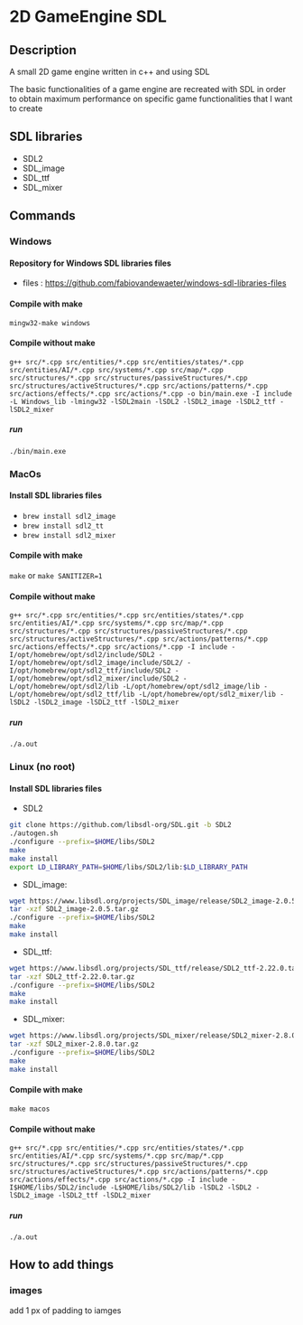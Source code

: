 # 2D GameEngine SDL

## Description

A small 2D game engine written in c++ and using SDL

The basic functionalities of a game engine are recreated with SDL in order to obtain maximum performance on specific game functionalities that I want to create

## SDL libraries
- SDL2
- SDL_image
- SDL_ttf
- SDL_mixer

## Commands

### Windows

#### Repository for Windows SDL libraries files

- files : https://github.com/fabiovandewaeter/windows-sdl-libraries-files

#### Compile with make
`mingw32-make windows`

#### Compile without make

`g++ src/*.cpp src/entities/*.cpp src/entities/states/*.cpp src/entities/AI/*.cpp src/systems/*.cpp src/map/*.cpp src/structures/*.cpp src/structures/passiveStructures/*.cpp src/structures/activeStructures/*.cpp src/actions/patterns/*.cpp src/actions/effects/*.cpp src/actions/*.cpp -o bin/main.exe -I include -L Windows_lib -lmingw32 -lSDL2main -lSDL2 -lSDL2_image -lSDL2_ttf -lSDL2_mixer`

##### run

`./bin/main.exe`

### MacOs

#### Install SDL libraries files

- `brew install sdl2_image`
- `brew install sdl2_tt`
- `brew install sdl2_mixer`

#### Compile with make
`make` or `make SANITIZER=1`

#### Compile without make

`g++ src/*.cpp src/entities/*.cpp src/entities/states/*.cpp src/entities/AI/*.cpp src/systems/*.cpp src/map/*.cpp src/structures/*.cpp src/structures/passiveStructures/*.cpp src/structures/activeStructures/*.cpp src/actions/patterns/*.cpp src/actions/effects/*.cpp src/actions/*.cpp -I include -I/opt/homebrew/opt/sdl2/include/SDL2 -I/opt/homebrew/opt/sdl2_image/include/SDL2/ -I/opt/homebrew/opt/sdl2_ttf/include/SDL2 -I/opt/homebrew/opt/sdl2_mixer/include/SDL2 -L/opt/homebrew/opt/sdl2/lib -L/opt/homebrew/opt/sdl2_image/lib -L/opt/homebrew/opt/sdl2_ttf/lib -L/opt/homebrew/opt/sdl2_mixer/lib -lSDL2 -lSDL2_image -lSDL2_ttf -lSDL2_mixer`

##### run

`./a.out`

### Linux (no root)

#### Install SDL libraries files

* SDL2
```bash
git clone https://github.com/libsdl-org/SDL.git -b SDL2
./autogen.sh
./configure --prefix=$HOME/libs/SDL2
make
make install
export LD_LIBRARY_PATH=$HOME/libs/SDL2/lib:$LD_LIBRARY_PATH
```
* SDL_image:
```bash
wget https://www.libsdl.org/projects/SDL_image/release/SDL2_image-2.0.5.tar.gz
tar -xzf SDL2_image-2.0.5.tar.gz
./configure --prefix=$HOME/libs/SDL2
make
make install
```
* SDL_ttf:
```bash
wget https://www.libsdl.org/projects/SDL_ttf/release/SDL2_ttf-2.22.0.tar.gz
tar -xzf SDL2_ttf-2.22.0.tar.gz
./configure --prefix=$HOME/libs/SDL2
make
make install
```
* SDL_mixer:
```bash
wget https://www.libsdl.org/projects/SDL_mixer/release/SDL2_mixer-2.8.0.tar.gz
tar -xzf SDL2_mixer-2.8.0.tar.gz
./configure --prefix=$HOME/libs/SDL2
make
make install
```

#### Compile with make

`make macos`

#### Compile without make

`g++ src/*.cpp src/entities/*.cpp src/entities/states/*.cpp src/entities/AI/*.cpp src/systems/*.cpp src/map/*.cpp src/structures/*.cpp src/structures/passiveStructures/*.cpp src/structures/activeStructures/*.cpp src/actions/patterns/*.cpp src/actions/effects/*.cpp src/actions/*.cpp -I include -I$HOME/libs/SDL2/include -L$HOME/libs/SDL2/lib -lSDL2 -lSDL2 -lSDL2_image -lSDL2_ttf -lSDL2_mixer`

##### run

`./a.out`

## How to add things

### images

add 1 px of padding to iamges